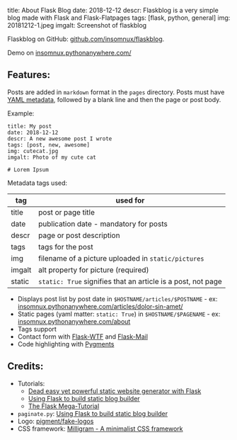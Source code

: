 title: About Flask Blog 
date: 2018-12-12
descr: Flaskblog is a very simple blog made with Flask and Flask-Flatpages
tags: [flask, python, general]
img: 20181212-1.jpeg
imgalt: Screenshot of flaskblog

Flaskblog on GitHub: [github.com/insomnux/flaskblog](https://github.com/insomnux/flaskblog).

Demo on [insomnux.pythonanywhere.com/](http://insomnux.pythonanywhere.com/)

## Features:

Posts are added in `markdown` format in the `pages` directory. Posts must have [YAML metadata](http://www.yaml.org/), followed by a blank line and then the page or post body.

Example:

```
title: My post
date: 2018-12-12
descr: A new awesome post I wrote
tags: [post, new, awesome]
img: cutecat.jpg
imgalt: Photo of my cute cat

# Lorem Ipsum
```

Metadata tags used:

  tag   | used for                                           
--------|--------------------------------------------------------------
 title  | post or page title                                           
 date   | publication date - mandatory for posts                       
 descr  | page or post description                                     
 tags   | tags for the post                                            
 img    | filename of a picture uploaded in `static/pictures`          
 imgalt | alt property for picture (required)                          
 static | `static: True` signifies that an article is a post, not page 

+ Displays post list by post date in `$HOSTNAME/articles/$POSTNAME` - ex: [insomnux.pythonanywhere.com/articles/dolor-sin-amet/](http://insomnux.pythonanywhere.com/articles/dolor-sin-amet/)
+ Static pages (yaml matter: `static: True`) in `$HOSTNAME/$PAGENAME` - ex: [insomnux.pythonanywhere.com/about](http://insomnux.pythonanywhere.com/about/)
+ Tags support
+ Contact form with [Flask-WTF](https://flask-wtf.readthedocs.io/en/stable/) and [Flask-Mail](https://pythonhosted.org/Flask-Mail/)
+ Code highlighting with [Pygments](http://pygments.org/)

## Credits:

- Tutorials: 
  + [Dead easy yet powerful static website generator with Flask](https://nicolas.perriault.net/code/2012/dead-easy-yet-powerful-static-website-generator-with-flask/)
  + [Using Flask to build static blog builder](http://ju.outofmemory.cn/entry/152919)
  + [The Flask Mega-Tutorial](https://blog.miguelgrinberg.com/post/the-flask-mega-tutorial-part-i-hello-world)
- `paginate.py`: [Using Flask to build static blog builder](http://ju.outofmemory.cn/entry/152919)
- Logo: [pigment/fake-logos](https://github.com/pigment/fake-logos)
- CSS framework: [Milligram - A minimalist CSS framework](https://milligram.io/)
